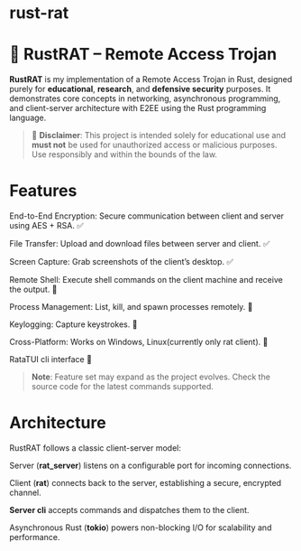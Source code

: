 # rust-rat
# 🦀 RustRAT – Remote Access Trojan

**RustRAT** is my implementation of a Remote Access Trojan in Rust, designed purely for **educational**, **research**, and **defensive security** purposes. It demonstrates core concepts in networking, asynchronous programming, and client-server architecture with E2EE using the Rust programming language.

> 🚨 **Disclaimer**: This project is intended solely for educational use and **must not** be used for unauthorized access or malicious purposes. Use responsibly and within the bounds of the law.

# Features

End-to-End Encryption: Secure communication between client and server using AES + RSA. :white_check_mark: 

File Transfer: Upload and download files between server and client. :white_check_mark: 

Screen Capture: Grab screenshots of the client’s desktop. :white_check_mark: 

Remote Shell: Execute shell commands on the client machine and receive the output. 🔴

Process Management: List, kill, and spawn processes remotely. 🔴

Keylogging: Capture keystrokes. 🔴

Cross-Platform: Works on Windows, Linux(currently only rat client). 🔴

RataTUI cli interface 🔴

> **Note**: Feature set may expand as the project evolves. Check the source code for the latest commands supported. 

# Architecture

RustRAT follows a classic client-server model:

Server (**rat_server**) listens on a configurable port for incoming connections.

Client (**rat**) connects back to the server, establishing a secure, encrypted channel.

**Server cli** accepts commands and dispatches them to the client.

Asynchronous Rust (**tokio**) powers non-blocking I/O for scalability and performance.

